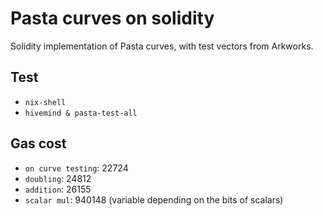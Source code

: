 # Pasta curves on solidity

Solidity implementation of Pasta curves, with test vectors from Arkworks.

## Test

- `nix-shell`
- `hivemind & pasta-test-all`

## Gas cost

- `on curve testing`: 22724
- `doubling`: 24812
- `addition`: 26155
- `scalar mul`: 940148 (variable depending on the bits of scalars)
